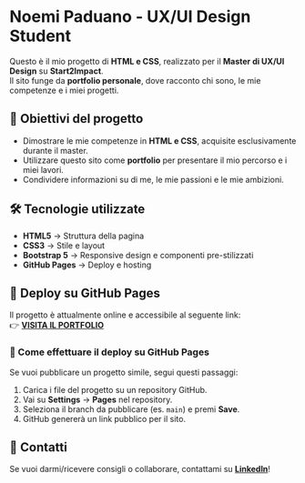 # Noemi Paduano - UX/UI Design Student  

Questo è il mio progetto di **HTML e CSS**, realizzato per il **Master di UX/UI Design** su **Start2Impact**.  
Il sito funge da **portfolio personale**, dove racconto chi sono, le mie competenze e i miei progetti.  

## 🎯 Obiettivi del progetto  
- Dimostrare le mie competenze in **HTML e CSS**, acquisite esclusivamente durante il master.  
- Utilizzare questo sito come **portfolio** per presentare il mio percorso e i miei lavori.  
- Condividere informazioni su di me, le mie passioni e le mie ambizioni.  

## 🛠️ Tecnologie utilizzate  
- **HTML5** → Struttura della pagina  
- **CSS3** → Stile e layout  
- **Bootstrap 5** → Responsive design e componenti pre-stilizzati  
- **GitHub Pages** → Deploy e hosting  

## 🚀 Deploy su GitHub Pages  
Il progetto è attualmente online e accessibile al seguente link:  
👉 **[VISITA IL PORTFOLIO](https://noemipaduano.github.io/Noemi-Paduano/)**  

### 📌 Come effettuare il deploy su GitHub Pages  
Se vuoi pubblicare un progetto simile, segui questi passaggi:  
1. Carica i file del progetto su un repository GitHub.  
2. Vai su **Settings** → **Pages** nel repository. 
3. Seleziona il branch da pubblicare (es. `main`) e premi **Save**.  
4. GitHub genererà un link pubblico per il sito.  

## 📩 Contatti  
Se vuoi darmi/ricevere consigli o collaborare, contattami su **[LinkedIn](https://www.linkedin.com/in/noemi-paduano-12a832300)**!  

